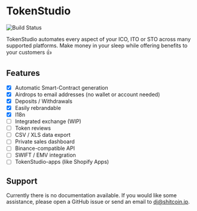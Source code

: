 # TokenStudio

![Build Status](https://img.shields.io/circleci/project/github/djshitcoin/tokenstudio/develop.svg)

TokenStudio automates every aspect of your ICO, ITO or STO across many supported platforms. Make money in your sleep while offering benefits to your customers 👍

## Features

* [x] Automatic Smart-Contract generation
* [x] Airdrops to email addresses (no wallet or account needed)
* [x] Deposits / Withdrawals
* [x] Easily rebrandable
* [x] I18n
* [ ] Integrated exchange (WIP)
* [ ] Token reviews
* [ ] CSV / XLS data export
* [ ] Private sales dashboard
* [ ] Binance-compatible API
* [ ] SWIFT / EMV integration
* [ ] TokenStudio-apps (like Shopify Apps)

## Support

Currently there is no documentation available. If you would like some assistance, please open a GitHub issue or send an email to dj@shitcoin.jp.
